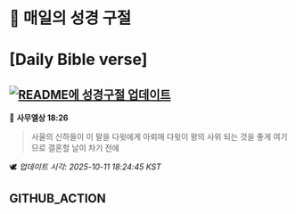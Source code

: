 # 🙏 매일의 성경 구절
# [Daily Bible verse]
## [![README에 성경구절 업데이트](https://github.com/DONGSUKA/first_test/actions/workflows/update-readme-bible.yml/badge.svg)](https://github.com/DONGSUKA/first_test/actions/workflows/update-readme-bible.yml)
<!-- START_BIBLE_VERSE -->
📖 **사무엘상 18:26**
> 사울의 신하들이 이 말을 다윗에게 아뢰매 다윗이 왕의 사위 되는 것을 좋게 여기므로 결혼할 날이 차기 전에

🕊️ _업데이트 시각: 2025-10-11 18:24:45 KST_
  <!-- END_BIBLE_VERSE -->
## GITHUB_ACTION
